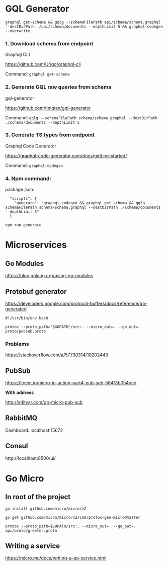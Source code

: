 # GQL Generator

`graphql get-schema && gqlg --schemaFilePath api/schema/schema.graphql --destDirPath ./api/schema/documents --depthLimit 5 && graphql-codegen --overwrite`

### 1. Download schema from endpoint
Graphql CLI

https://github.com/Urigo/graphql-cli

Command: ``graphql get-schema``

### 2. Generate GQL raw queries from schema
gql-generator

https://github.com/timqian/gql-generator

Command: ``gqlg --schemaFilePath schema/schema.graphql --destDirPath ./schema/documents --depthLimit 5``

### 3. Generate TS types from endpoint
Graphql Code Generator

https://graphql-code-generator.com/docs/getting-started/

Command: ``graphql-codegen``

### 4. Npm command: 

package.json:
```
  "scripts": {
    "generate": "graphql-codegen && graphql get-schema && gqlg --schemaFilePath schema/schema.graphql --destDirPath ./schema/documents --depthLimit 5"
  }
```

``npm run generate``

# Microservices

## Go Modules

https://blog.golang.org/using-go-modules

## Protobuf generator
https://developers.google.com/protocol-buffers/docs/reference/go-generated

```shell script
#!/usr/bin/env bash

protoc --proto_path="$GOPATH"/src:. --micro_out=. --go_out=. proto/pubsub.proto
```

### Problems

https://stackoverflow.com/a/57730314/10202443

## PubSub

https://itnext.io/micro-in-action-part4-pub-sub-564f3b054ecd

**With address**

http://adityar.com/go-micro-pub-sub

## RabbitMQ

Dashboard: 
localhost:15672

## Consul

http://localhost:8500/ui/

# Go Micro

## In root of the project

`go install github.com/micro/micro/v2`

`go get github.com/micro/micro/v2/cmd/protoc-gen-micro@master`

`protoc --proto_path=$GOPATH/src:. --micro_out=. --go_out=. api/proto/greeter.proto`

## Writing a service

https://micro.mu/docs/writing-a-go-service.html
